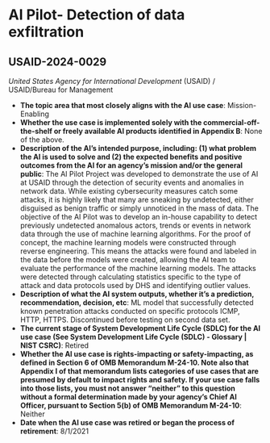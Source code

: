 # AI Pilot- Detection of data exfiltration
## USAID-2024-0029
_United States Agency for International Development_ (USAID) / USAID/Bureau for Management


+ **The topic area that most closely aligns with the AI use case**: Mission-Enabling
+ **Whether the use case is implemented solely with the commercial-off-the-shelf or freely available AI products identified in Appendix B**: None of the above.
+ **Description of the AI’s intended purpose, including: (1) what problem the AI is used to solve and (2) the expected benefits and positive outcomes from the AI for an agency’s mission and/or the general public**: The AI Pilot Project was developed to demonstrate the use of AI at USAID through the detection of security events and anomalies in network data. While existing cybersecurity measures catch some attacks, it is highly likely that many are sneaking by undetected, either disguised as benign traffic or simply unnoticed in the mass of data. The objective of the AI Pilot was to develop an in-house capability to detect previously undetected anomalous actors, trends or events in network data through the use of machine learning algorithms. For the proof of concept, the machine learning models were constructed through reverse engineering. This means the attacks were found and labeled in the data before the models were created, allowing the AI team to evaluate the performance of the machine learning models. The attacks were detected through calculating statistics specific to the type of attack and data protocols used by DHS and identifying outlier values.
+ **Description of what the AI system outputs, whether it’s a prediction, recommendation, decision, etc**: ML model that successfully detected known penetration attacks conducted on specific protocols ICMP, HTTP, HTTPS. Discontinued before testing on second data set.
+ **The current stage of System Development Life Cycle (SDLC) for the AI use case (See System Development Life Cycle (SDLC) - Glossary | NIST CSRC)**: Retired
+ **Whether the AI use case is rights-impacting or safety-impacting, as defined in Section 6 of OMB Memorandum M-24-10. Note also that Appendix I of that memorandum lists categories of use cases that are presumed by default to impact rights and safety. If your use case falls into those lists, you must not answer “neither” to this question without a formal determination made by your agency’s Chief AI Officer, pursuant to Section 5(b) of OMB Memorandum M-24-10**: Neither
+ **Date when the AI use case was retired or began the process of retirement**: 8/1/2021